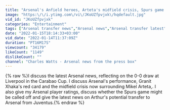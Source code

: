 ```yaml
---
title: "Arsenal's Anfield heroes, Arteta's midfield crisis, Spurs game in doubt, Arthur and player ratings"
image: "https:\/\/i.ytimg.com\/vi\/JKoUZfpvjxk\/hqdefault.jpg"
vid_id: "JKoUZfpvjxk"
categories: "Entertainment"
tags: ["Arsenal transfer news","Arsenal news","Arsenal transfer latest"]
date: "2022-01-15T18:14:33+03:00"
vid_date: "2022-01-14T11:37:09Z"
duration: "PT16M17S"
viewcount: "34179"
likeCount: "1149"
dislikeCount: ""
channel: "Charles Watts - Arsenal news from the press box"
---
```

{% raw %}I discuss the latest Arsenal news, reflecting on the 0-0 draw at Liverpool in the Carabao Cup. I discuss Arsenal's performance, Granit Xhaka's red card and the midfield crisis now surrounding Mikel Arteta,. I also give my Arsenal player ratings, discuss whether the Spurs game might be called off and give the latest news on Arthur's potential transfer to Arsenal from Juventus.{% endraw %}
